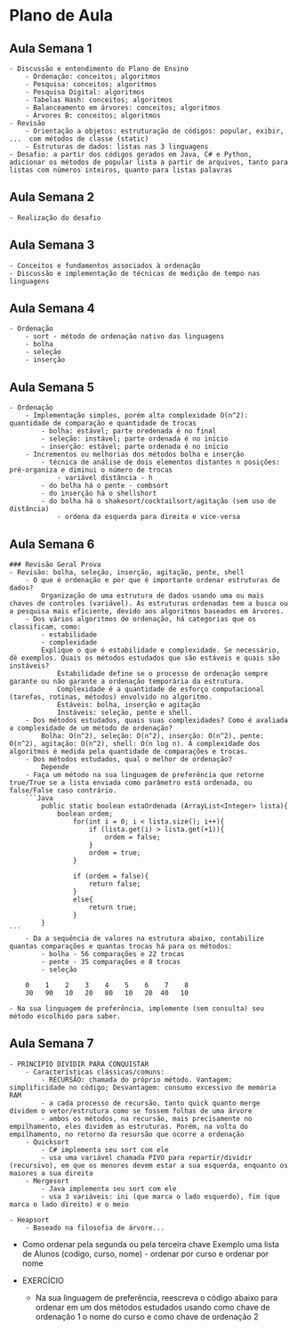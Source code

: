 # Plano de Aula

## Aula Semana 1
    - Discussão e entendimento do Plano de Ensino
        - Ordenação: conceitos; algoritmos
        - Pesquisa: conceitos; algoritmos
        - Pesquisa Digital: algoritmos
        - Tabelas Hash: conceitos; algoritmos
        - Balanceamento em árvores: conceitos; algoritmos
        - Árvores B: conceitos; algoritmos
    - Revisão
        - Orientação a objetos: estruturação de códigos: popular, exibir, ...  com métodos de classe (static)
        - Estruturas de dados: listas nas 3 linguagens
    - Desafio: a partir dos códigos gerados em Java, C# e Python, adicionar os métodos de popular lista a partir de arquivos, tanto para listas com números inteiros, quanto para listas palavras

## Aula Semana 2
    - Realização do desafio

## Aula Semana 3
    - Conceitos e fundamentos associados à ordenação
    - Discussão e implementação de técnicas de medição de tempo nas linguagens

## Aula Semana 4
    - Ordenação
        - sort - método de ordenação nativo das linguagens
        - bolha
        - seleção
        - inserção

## Aula Semana 5
    - Ordenação
        - Implementação simples, porém alta complexidade O(n^2): quantidade de comparação e quantidade de trocas
            - bolha: estável; parte oredenada é no final
            - seleção: instável; parte ordenada é no início
            - inserção: estável; parte ordenada é no início
        - Incrementos ou melhorias dos métodos bolha e inserção
            - técnica de análise de dois elementos distantes n posições: pré-organiza e diminui o número de trocas
                - variável distância - h
            - do bolha há o pente - combsort
            - do inserção há o shellshort
            - do bolha há o shakesort/cocktailsort/agitação (sem uso de distância)
                - ordena da esquerda para direita e vice-versa

## Aula Semana 6
    ### Revisão Geral Prova
    - Revisão: bolha, seleção, inserção, agitação, pente, shell
        - O que é ordenação e por que é importante ordenar estruturas de dados?
            Organização de uma estrutura de dados usando uma ou mais chaves de controles (variável). As estruturas ordenadas tem a busca ou a pesquisa mais eficiente, devido aos algoritmos baseados em árvores.
        - Dos vários algoritmos de ordenação, há categorias que os classificam, como:
            - estabilidade
            - complexidade
            Explique o que é estabilidade e complexidade. Se necessário, dê exemplos. Quais os métodos estudados que são estáveis e quais são instáveis?
                Estabilidade define se o processo de ordenação sempre garante ou não garante a ordenação temporária da estrutura. 
                Complexidade é a quantidade de esforço computacional (tarefas, rotinas, métodos) envolvido no algoritmo.
                Estáveis: bolha, inserção e agitação
                Instáveis: seleção, pente e shell.
        - Dos métodos estudados, quais suas complexidades? Como é avaliada a complexidade de um método de ordenação?
            Bolha: O(n^2), seleção: O(n^2), inserção: O(n^2), pente: O(n^2), agitação: O(n^2), shell: O(n log n). A complexidade dos algoritmos é medida pela quantidade de comparações e trocas.
        - Dos métodos estudados, qual o melhor de ordenação?
            Depende
        - Faça um método na sua linguagem de preferência que retorne true/True se a lista enviada como parâmetro está ordenada, ou false/False caso contrário.
        ```Java
            public static boolean estaOrdenada (ArrayList<Integer> lista){
                boolean ordem;
                    for(int i = 0; i < lista.size(); i++){
                        if (lista.get(i) > lista.get(+1)){
                            ordem = false;
                        }
                        ordem = true;
                    }
                    
                    if (ordem = false){
                        return false;
                    }
                    else{
                        return true;
                    }
            }
    ```
        - Da a sequência de valores na estrutura abaixo, contabilize quantas comparações e quantas trocas há para os métodos:
            - bolha - 56 comparações e 22 trocas
            - pente - 35 comparações e 8 trocas
            - seleção

        0    1    2    3    4    5    6    7    8   
        30   90   10   20   80   10   20  40   10

    - Na sua linguagem de preferência, implemente (sem consulta) seu método escolhido para saber.

## Aula Semana 7
    - PRINCÍPIO DIVIDIR PARA CONQUISTAR
        - Características clássicas/comuns:
            - RECURSÃO: chamada do próprio método. Vantagem: simplificidade no código; Desvantagem: consumo excessivo de memória RAM
            - a cada processo de recursão, tanto quick quanto merge dividem o vetor/estrutura como se fossem folhas de uma árvore
            - ambos os métodos, na recursão, mais precisamente no empilhamento, eles dividem as estruturas. Porém, na volta do empilhamento, no retorno da resursão que ocorre a ordenação
        - Quicksort
            - C# implementa seu sort com ele
            - usa uma variável chamada PIVO para repartir/dividir (recursivo), em que os menores devem estar a sua esquerda, enquanto os maiores a sua direita
        - Mergesort
            - Java implementa seu sort com ele
            - usa 3 variáveis: ini (que marca o lado esquerdo), fim (que marca o lado direito) e o meio
            
    - Heapsort
        - Baseado na filosofia de árvore...

- Como ordenar pela segunda ou pela terceira chave
      Exemplo uma lista de Alunos (codigo, curso, nome) - ordenar por curso e ordenar por nome

- EXERCÍCIO
    - Na sua linguagem de preferência, reescreva o código abaixo para ordenar em um dos métodos estudados usando como chave de ordenação 1 o nome do curso e como chave de ordenação 2 

